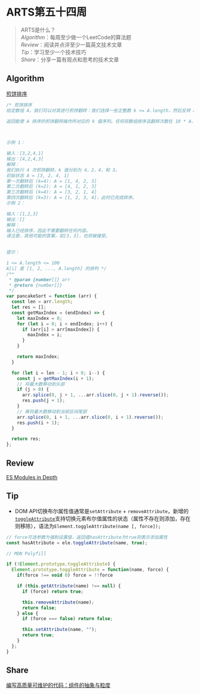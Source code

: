# ARTS第五十四周

> ARTS是什么？  
  *Algorithm*：每周至少做一个LeetCode的算法题  
  *Review*：阅读并点评至少一篇英文技术文章  
  *Tip*：学习至少一个技术技巧  
  *Share*：分享一篇有观点和思考的技术文章  

## Algorithm

[煎饼排序](https://leetcode-cn.com/problems/pancake-sorting/)

```js
/* 煎饼排序
给定数组 A，我们可以对其进行煎饼翻转：我们选择一些正整数 k <= A.length，然后反转 A 的前 k 个元素的顺序。我们要执行零次或多次煎饼翻转（按顺序一次接一次地进行）以完成对数组 A 的排序。

返回能使 A 排序的煎饼翻转操作所对应的 k 值序列。任何将数组排序且翻转次数在 10 * A.length 范围内的有效答案都将被判断为正确。

 

示例 1：

输入：[3,2,4,1]
输出：[4,2,4,3]
解释：
我们执行 4 次煎饼翻转，k 值分别为 4，2，4，和 3。
初始状态 A = [3, 2, 4, 1]
第一次翻转后 (k=4): A = [1, 4, 2, 3]
第二次翻转后 (k=2): A = [4, 1, 2, 3]
第三次翻转后 (k=4): A = [3, 2, 1, 4]
第四次翻转后 (k=3): A = [1, 2, 3, 4]，此时已完成排序。 
示例 2：

输入：[1,2,3]
输出：[]
解释：
输入已经排序，因此不需要翻转任何内容。
请注意，其他可能的答案，如[3，3]，也将被接受。
 

提示：

1 <= A.length <= 100
A[i] 是 [1, 2, ..., A.length] 的排列 */
/**
 * @param {number[]} arr
 * @return {number[]}
 */
var pancakeSort = function (arr) {
  const len = arr.length;
  let res = [];
  const getMaxIndex = (endIndex) => {
    let maxIndex = 0;
    for (let i = 0; i < endIndex; i++) {
      if (arr[i] > arr[maxIndex]) {
        maxIndex = i;
      }
    }

    return maxIndex;
  }

  for (let i = len - 1; i > 0; i--) {
    const j = getMaxIndex(i + 1);
    // 将最大数移动到头部
    if (j > 0) {
      arr.splice(0, j + 1, ...arr.slice(0, j + 1).reverse());
      res.push(j + 1);
    }
    // 再将最大数移动到当前区间尾部
    arr.splice(0, i + 1, ...arr.slice(0, i + 1).reverse());
    res.push(i + 1);
  }

  return res;
};
```

## Review

[ES Modules in Depth](https://ui.dev/esmodules/)

## Tip

- DOM API切换布尔属性值通常是`setAttribute` + `removeAttribute`，新增的[`toggleAttribute`](https://developer.mozilla.org/zh-CN/docs/Web/API/Element/toggleAttribute)支持切换元素布尔值属性的状态（属性不存在则添加，存在则移除），语法为`Element.toggleAttribute(name [, force]);`

```js
// force可选参数为强制设置值，返回值hasAttribute为true则表示添加属性
const hasAttribute = ele.toggleAttribute(name, true);

// MDN Polyfill

if (!Element.prototype.toggleAttribute) {
  Element.prototype.toggleAttribute = function(name, force) {
    if(force !== void 0) force = !!force

    if (this.getAttribute(name) !== null) {
      if (force) return true;

      this.removeAttribute(name);
      return false;
    } else {
      if (force === false) return false;

      this.setAttribute(name, "");
      return true;
    }
  };
}
```

## Share

[编写高质量可维护的代码：组件的抽象与粒度](https://mp.weixin.qq.com/s/6U8zMpnBk9nBI_bQAobdfw)
